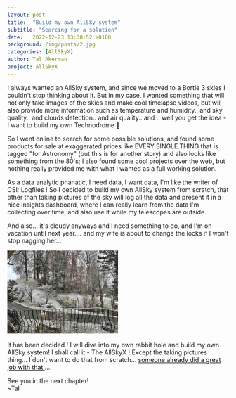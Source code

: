 ```yaml
---
layout: post
title:  "Build my own AllSky system"
subtitle: "Searcing for a solution"
date:   2022-12-23 13:30:52 +0100
background: /img/posts/2.jpg
categories: [AllSkyX]
author: Tal Akerman
project: AllSkyX
---
```


I always wanted an AllSky system, and since we moved to a Bortle 3 skies I couldn't stop thinking about it.
But in my case, I wanted something that will not only take images of the skies and make cool timelapse videos, but will also provide more information such as temperature and humidity.. and sky quality.. and clouds detection.. and air quality.. 
and .. well you get the idea - I want to build my own Technodrome 🪩

So I went online to search for some possible solutions, and found some products for sale at exaggerated prices like EVERY.SINGLE.THING that is tagged "for Astronomy" (but this is for another story) and also looks like something from the 80's;
I also found some cool projects over the web, but nothing really provided me with what I wanted as a full working solution. 

As a data analytic phanatic, I need data, I want data, I'm like the writer of CSI: Logfiles ! 
So I decided to build my own AllSky system from scratch, that other than taking pictures of the sky will log all the data and present it in a nice insights dashboard, where I can really learn from the data I'm collecting over time, and also use it while my telescopes are outside.

And also... it's cloudy anyways and I need something to do, and I'm on vacation until next year.... and my wife is about to change the locks if I won't stop nagging her...


<img src="/img/allskyx_post2/1.jpg" style="width: 50%;">


It has been decided ! I will dive into my own rabbit hole and build my own AllSky system! I shall call it - The AllSkyX !
Except the taking pictures thing... I don't want to do that from scratch... <a style="color: black;" href="https://github.com/thomasjacquin/allsky">someone already did a great job with that </a> .... 

See you in the next chapter!  
~Tal